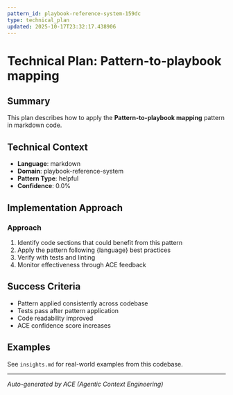 ```yaml
---
pattern_id: playbook-reference-system-159dc
type: technical_plan
updated: 2025-10-17T23:32:17.438906
---
```

# Technical Plan: Pattern-to-playbook mapping

## Summary

This plan describes how to apply the **Pattern-to-playbook mapping** pattern in markdown code.

## Technical Context

- **Language**: markdown
- **Domain**: playbook-reference-system
- **Pattern Type**: helpful
- **Confidence**: 0.0%

## Implementation Approach

### Approach

1. Identify code sections that could benefit from this pattern
2. Apply the pattern following {language} best practices
3. Verify with tests and linting
4. Monitor effectiveness through ACE feedback

## Success Criteria

- Pattern applied consistently across codebase
- Tests pass after pattern application
- Code readability improved
- ACE confidence score increases

## Examples

See `insights.md` for real-world examples from this codebase.

---

*Auto-generated by ACE (Agentic Context Engineering)*
